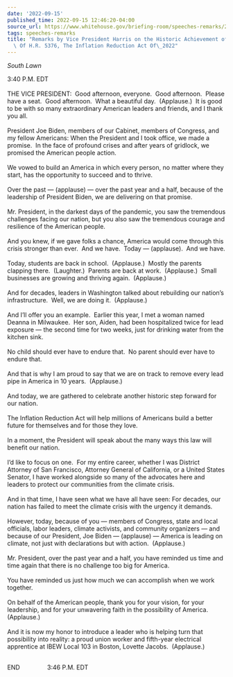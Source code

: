 ```yaml
---
date: '2022-09-15'
published_time: 2022-09-15 12:46:20-04:00
source_url: https://www.whitehouse.gov/briefing-room/speeches-remarks/2022/09/15/remarks-by-vice-president-harris-on-the-historic-achievement-of-the-passage-of-h-r-5376-the-inflation-reduction-act-of-2022/
tags: speeches-remarks
title: "Remarks by Vice President Harris on the Historic Achievement of the Passage\
  \ Of H.R. 5376, The Inflation Reduction Act Of\_2022"
---
```

 
*South Lawn*

3:40 P.M. EDT  
   
THE VICE PRESIDENT:  Good afternoon, everyone.  Good afternoon.  Please
have a seat.  Good afternoon.  What a beautiful day.  (Applause.)  It is
good to be with so many extraordinary American leaders and friends, and
I thank you all.   
   
President Joe Biden, members of our Cabinet, members of Congress, and my
fellow Americans: When the President and I took office, we made a
promise.  In the face of profound crises and after years of gridlock, we
promised the American people action.  
   
We vowed to build an America in which every person, no matter where they
start, has the opportunity to succeed and to thrive.  
   
Over the past — (applause) — over the past year and a half, because of
the leadership of President Biden, we are delivering on that promise.  
   
Mr. President, in the darkest days of the pandemic, you saw the
tremendous challenges facing our nation, but you also saw the tremendous
courage and resilience of the American people.  
   
And you knew, if we gave folks a chance, America would come through this
crisis stronger than ever.  And we have.  Today — (applause).  And we
have.  
   
Today, students are back in school.  (Applause.)  Mostly the parents
clapping there.  (Laughter.)  Parents are back at work.  (Applause.) 
Small businesses are growing and thriving again.  (Applause.)   
   
And for decades, leaders in Washington talked about rebuilding our
nation’s infrastructure.  Well, we are doing it.  (Applause.)   
   
And I’ll offer you an example.  Earlier this year, I met a woman named
Deanna in Milwaukee.  Her son, Aiden, had been hospitalized twice for
lead exposure — the second time for two weeks, just for drinking water
from the kitchen sink.  
   
No child should ever have to endure that.  No parent should ever have to
endure that.  
   
And that is why I am proud to say that we are on track to remove every
lead pipe in America in 10 years.  (Applause.)   
   
And today, we are gathered to celebrate another historic step forward
for our nation.  
   
The Inflation Reduction Act will help millions of Americans build a
better future for themselves and for those they love.  
   
In a moment, the President will speak about the many ways this law will
benefit our nation.  
   
I’d like to focus on one.  For my entire career, whether I was District
Attorney of San Francisco, Attorney General of California, or a United
States Senator, I have worked alongside so many of the advocates here
and leaders to protect our communities from the climate crisis.  
   
And in that time, I have seen what we have all have seen: For decades,
our nation has failed to meet the climate crisis with the urgency it
demands.   
   
However, today, because of you — members of Congress, state and local
officials, labor leaders, climate activists, and community organizers —
and because of our President, Joe Biden — (applause) — America is
leading on climate, not just with declarations but with action. 
(Applause.)   
   
Mr. President, over the past year and a half, you have reminded us time
and time again that there is no challenge too big for America.  
   
You have reminded us just how much we can accomplish when we work
together.  
   
On behalf of the American people, thank you for your vision, for your
leadership, and for your unwavering faith in the possibility of
America.  (Applause.)   
   
And it is now my honor to introduce a leader who is helping turn that
possibility into reality: a proud union worker and fifth-year electrical
apprentice at IBEW Local 103 in Boston, Lovette Jacobs.  (Applause.)   
 

END                3:46 P.M. EDT
